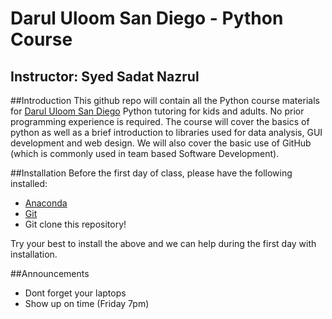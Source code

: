 # Darul Uloom San Diego - Python Course
## Instructor: Syed Sadat Nazrul

##Introduction
This github repo will contain all the Python course materials for [Darul Uloom San Diego](http://www.darululoomsd.org/) Python tutoring for kids and adults. No prior programming experience is required. The course will cover the basics of python as well as a brief introduction to libraries used for data analysis, GUI development and web design. We will also cover the basic use of GitHub (which is commonly used in team based Software Development). 

##Installation
Before the first day of class, please have the following installed:
  - [Anaconda](https://www.continuum.io/downloads)
  - [Git](https://git-scm.com/)
  - Git clone this repository!

Try your best to install the above and we can help during the first day with installation.

##Announcements
  - Dont forget your laptops
  - Show up on time (Friday 7pm)
